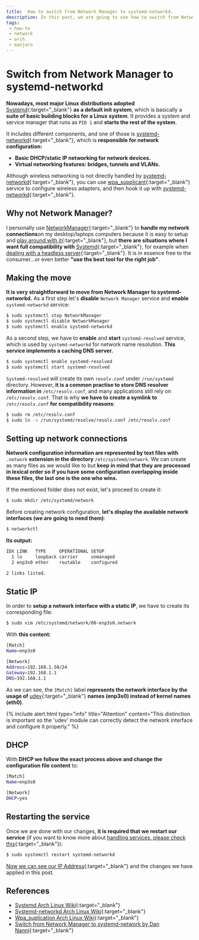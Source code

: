 ```yaml
---
title:  How to switch from Network Manager to systemd-networkd.
description: In this post, we are going to see how to switch from Network Manager to systemd-networkd on Linux. 
tags: 
 - how-to
 - network
 - arch
 - manjaro
---
```


# Switch from Network Manager to systemd-networkd

**Nowadays, most major Linux distributions adopted** [Systemd](https://wiki.archlinux.org/title/Systemd){:target="_blank"} **as a default init system**, which is basically a **suite of basic building blocks for a Linux system**. It provides a system and service manager that runs as `PID 1` and **starts the rest of the system**. 

It includes different components, and one of those is [systemd-networkd](){:target="_blank"}, which is **responsible for network configuration:**

 - **Basic DHCP/static IP networking for network devices.**
 - **Virtual networking features: bridges, tunnels and VLANs.**

Although wireless networking is not directly handled by [systemd-networkd](https://wiki.archlinux.org/title/Systemd-networkd){:target="_blank"}, you can use [wpa_supplicant](https://wiki.archlinux.org/title/Wpa_supplicant){:target="_blank"} service to configure wireless adapters, and then hook it up with [systemd-networkd](https://wiki.archlinux.org/title/Systemd-networkd){:target="_blank"}.

## Why not Network Manager?

I personally use [NetworkManager](https://wiki.archlinux.org/title/NetworkManager){:target="_blank"} to **handle my network connections**on my desktop/laptops computers because it is easy to setup and [play around with it](set-static-ip-address){:target="_blank"}, but **there are situations where I want full compatibility with** [Systemd](https://wiki.archlinux.org/title/Systemd){:target="_blank"}, for example when [dealing with a headless server](../guides/decrypt-luks-partition-remotely-via-ssh){:target="_blank"}. It is in essence free to the consumer...or even better **"use the best tool for the right job"**.

## Making the move

**It is very straightforward to move from Network Manager to systemd-networkd.** As a first step let's **disable** `Network Manager` service and **enable** `systemd-networkd` service:

```bash
$ sudo systemctl stop NetworkManager
$ sudo systemctl disable NetworkManager
$ sudo systemctl enable systemd-networkd 
```

As a second step, we have to **enable** and **start** `systemd-resolved` service, which is used by `systemd-networkd` for network name resolution. **This service implements a caching DNS server.**

```bash
$ sudo systemctl enable systemd-resolved
$ sudo systemctl start systemd-resolved
```

`Systemd-resolved` will create its own `resolv.conf` under `/run/systemd` directory. However, **it is a common practise to store DNS resolver information in** `/etc/resolv.conf`, and many applications still rely on `/etc/resolv.conf`. That is why **we have to create a symlink to** `/etc/resolv.conf` **for compatibility reasons**:

```bash
$ sudo rm /etc/resolv.conf
$ sudo ln -s /run/systemd/resolve/resolv.conf /etc/resolv.conf
```

## Setting up network connections

**Network configuration information are represented by text files with** `.network` **extension in the directory** `/etc/systemd/network`. We can create as many files as we would like to but **keep in mind that they are processed in lexical order so if you have some configuration overlapping inside these files, the last one is the one who wins.** 

If the mentioned folder does not exist, let's proceed to create it:

```bash
$ sudo mkdir /etc/systemd/network
```

Before creating network configuration, **let's display the available network interfaces (we are going to need them)**:

```bash
$ networkctl
```

**Its output:**

```bash
IDX LINK   TYPE     OPERATIONAL SETUP     
  1 lo     loopback carrier     unmanaged
  2 enp3s0 ether    routable    configured

2 links listed.
```

## Static IP

In order to **setup a network interface with a static IP**, we have to create its corresponding file:

```bash
$ sudo vim /etc/systemd/network/00-enp3s0.network
```

With **this content:**

```bash
[Match]
Name=enp3s0

[Network]
Address=192.168.1.50/24
Gateway=192.168.1.1
DNS=192.168.1.1
```

As we can see, the `[Match]` label **represents the network interface by the usage of** [udev](https://wiki.archlinux.org/title/Udev){:target="_blank"} **names (enp3s0) instead of kernel names (eth0)**.

{% include alert.html type="info" title="Attention" content="This distinction is important so the 'udev' module can correctly detect the network interface and configure it properly." %} 

## DHCP

With **DHCP we follow the exact process above and change the configuration file content** to:

```bash
[Match]
Name=enp3s0

[Network]
DHCP=yes
```

## Restarting the service

Once we are done with our changes, **it is required that we restart our service** (if you want to know more about [handling services, please check this](start-stop-enable-linux-services){:target="_blank"}):

```bash
$ sudo systemctl restart systemd-networkd
```

[Now we can see our IP Address](find-your-ip-address){:target="_blank"} and the changes we have applied in this post.  

## References

 - [Systemd Arch Linux Wiki](https://wiki.archlinux.org/title/Systemd){:target="_blank"}
 - [Systemd-networkd Arch Linux Wiki](https://wiki.archlinux.org/title/Systemd-networkd){:target="_blank"}
 - [Wpa_suplication Arch Linux Wiki](https://wiki.archlinux.org/title/Wpa_supplicant){:target="_blank"}
 - [Switch from Network Manager to systemd-network by Dan Nanni](https://www.xmodulo.com/switch-from-networkmanager-to-systemd-networkd.html){:target="_blank"}